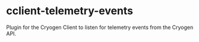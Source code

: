 # cclient-telemetry-events
Plugin for the Cryogen Client to listen for telemetry events from the Cryogen API.
